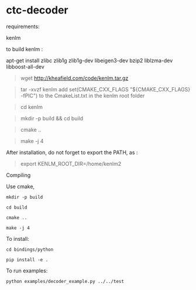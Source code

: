 # ctc-decoder
requirements:

kenlm

to build kenlm :

apt-get install zlibc zlib1g zlib1g-dev libeigen3-dev bzip2 liblzma-dev libboost-all-dev

> wget http://kheafield.com/code/kenlm.tar.gz

> tar -xvzf kenlm
add set(CMAKE_CXX_FLAGS "${CMAKE_CXX_FLAGS} -fPIC") to the CmakeList.txt in the kenlm root folder

> cd kenlm

> mkdir -p build && cd build

> cmake ..

> make -j 4

After installation, do not forget to export the PATH, as :

> export KENLM_ROOT_DIR=/home/kenlm2

Compiling

Use cmake,

    mkdir -p build

    cd build

    cmake ..

    make -j 4

To install:

    cd bindings/python

    pip install -e .

To run examples:

    python examples/decoder_example.py ../../test
